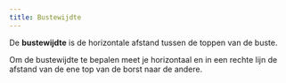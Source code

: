 ```yaml
---
title: Bustewijdte
---
```


De **bustewijdte** is de horizontale afstand tussen de toppen van de buste.

Om de bustewijdte te bepalen meet je horizontaal en in een rechte lijn de afstand van de ene top van de borst naar de andere.
